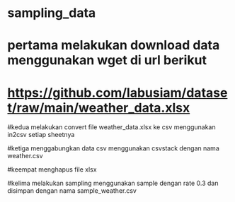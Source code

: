 # sampling_data

# pertama melakukan download data menggunakan wget di url berikut
# https://github.com/labusiam/dataset/raw/main/weather_data.xlsx

#kedua melakukan convert file weather_data.xlsx ke csv menggunakan in2csv setiap sheetnya

#ketiga menggabungkan data csv menggunakan csvstack dengan nama weather.csv

#keempat menghapus file xlsx

#kelima melakukan sampling menggunakan sample dengan rate 0.3 dan disimpan dengan nama sample_weather.csv
